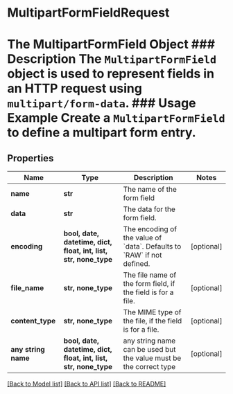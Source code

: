 # MultipartFormFieldRequest

# The MultipartFormField Object ### Description The `MultipartFormField` object is used to represent fields in an HTTP request using `multipart/form-data`.  ### Usage Example Create a `MultipartFormField` to define a multipart form entry.

## Properties
Name | Type | Description | Notes
------------ | ------------- | ------------- | -------------
**name** | **str** | The name of the form field | 
**data** | **str** | The data for the form field. | 
**encoding** | **bool, date, datetime, dict, float, int, list, str, none_type** | The encoding of the value of &#x60;data&#x60;. Defaults to &#x60;RAW&#x60; if not defined. | [optional] 
**file_name** | **str, none_type** | The file name of the form field, if the field is for a file. | [optional] 
**content_type** | **str, none_type** | The MIME type of the file, if the field is for a file. | [optional] 
**any string name** | **bool, date, datetime, dict, float, int, list, str, none_type** | any string name can be used but the value must be the correct type | [optional]

[[Back to Model list]](../README.md#documentation-for-models) [[Back to API list]](../README.md#documentation-for-api-endpoints) [[Back to README]](../README.md)


